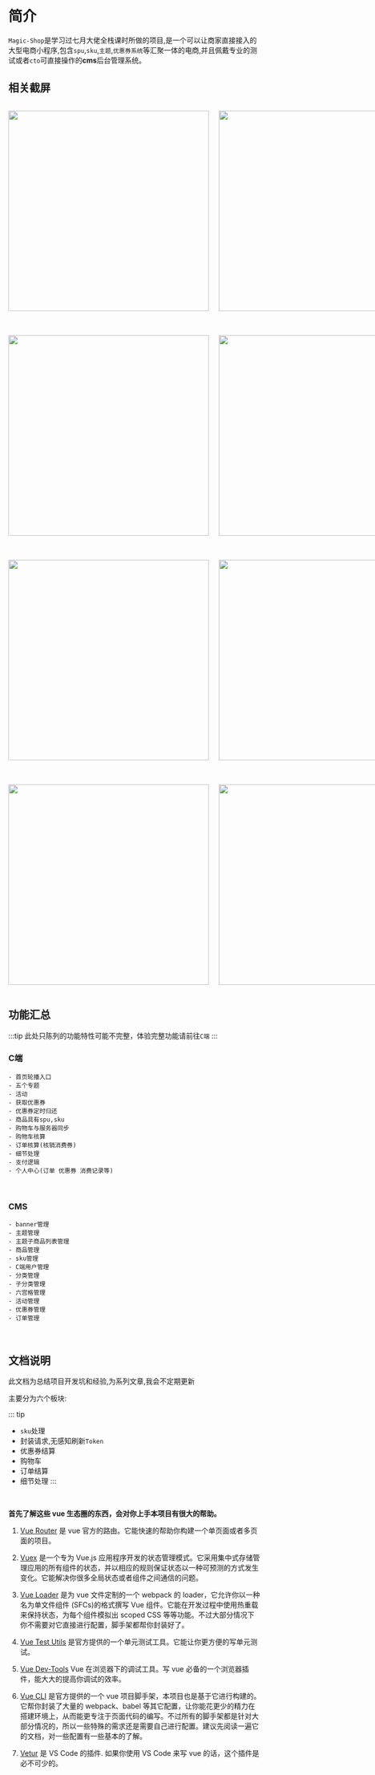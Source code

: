 # 简介
`Magic-Shop`是学习过七月大佬全栈课时所做的项目,是一个可以让商家直接接入的大型电商小程序,包含`spu`,`sku`,`主题`,`优惠券系统`等汇聚一体的电商,并且佩戴专业的测试或者`cto`可直接操作的**cms**后台管理系统。

## 相关截屏

<div style="display:flex;">
<p style="margin-right:20px">
<img src="https://image.yangxiansheng.top/img/首页图.gif?imagelist" width="400px" />
</p>
<p>
<img src="https://image.yangxiansheng.top/img/专题图.gif?imagelist" width="400px" />
</p>
</div>
<div style="display:flex; margin-top:20px">
<p style="margin-right:20px">
<img src="https://image.yangxiansheng.top/img/详情图加sku选择面板.gif?imagelist" width="400px" />
</p>
<p>
<img src="https://image.yangxiansheng.top/img/购物车.gif?imagelist" width="400px" />
</p>
</div>
<div style="display:flex; margin-top:20px">
<p style="margin-right:20px">
<img src="https://image.yangxiansheng.top/img/分类.gif?imagelist" width="400px" />
</p>
<p>
<img src="https://image.yangxiansheng.top/img/搜索.gif?imagelist" width="400px" />
</p>
</div>
<div style="display:flex; margin-top:20px">
<p style="margin-right:20px">
<img src="https://image.yangxiansheng.top/img/查询优惠券状态.gif?imagelist" width="400px" />
</p>
<p>
<img src="https://image.yangxiansheng.top/img/查询订单.gif?imagelist" width="400px" />
</p>
</div>


## 功能汇总

:::tip
此处只陈列的功能特性可能不完整，体验完整功能请前往`C端`
:::

### C端
```
- 首页轮播入口
- 五个专题
- 活动
- 获取优惠券
- 优惠券定时归还
- 商品具有spu,sku
- 购物车与服务器同步
- 购物车核算
- 订单核算(核销消费券)
- 细节处理
- 支付逻辑
- 个人中心(订单 优惠券 消费记录等)
```
<br/>

### CMS

```
- banner管理
- 主题管理
- 主题子商品列表管理
- 商品管理
- sku管理
- C端用户管理
- 分类管理
- 子分类管理
- 六宫格管理
- 活动管理
- 优惠券管理
- 订单管理
```
<br/>

## 文档说明

此文档为总结项目开发坑和经验,为系列文章,我会不定期更新

主要分为六个板块:

::: tip

- `sku`处理
- 封装请求,无感知刷新`Token`
- 优惠券结算
- 购物车
- 订单结算
- 细节处理
:::

<br/>

**首先了解这些 vue 生态圈的东西，会对你上手本项目有很大的帮助。**

1. [Vue Router](https://router.vuejs.org/) 是 vue 官方的路由。它能快速的帮助你构建一个单页面或者多页面的项目。

2. [Vuex](https://vuex.vuejs.org/) 是一个专为 Vue.js 应用程序开发的状态管理模式。它采用集中式存储管理应用的所有组件的状态，并以相应的规则保证状态以一种可预测的方式发生变化。它能解决你很多全局状态或者组件之间通信的问题。

3. [Vue Loader](https://vue-loader.vuejs.org) 是为 vue 文件定制的一个 webpack 的 loader，它允许你以一种名为单文件组件 (SFCs)的格式撰写 Vue 组件。它能在开发过程中使用热重载来保持状态，为每个组件模拟出 scoped CSS 等等功能。不过大部分情况下你不需要对它直接进行配置，脚手架都帮你封装好了。

4. [Vue Test Utils](https://vue-test-utils.vuejs.org/) 是官方提供的一个单元测试工具。它能让你更方便的写单元测试。

5. [Vue Dev-Tools](https://github.com/vuejs/vue-devtools) Vue 在浏览器下的调试工具。写 vue 必备的一个浏览器插件，能大大的提高你调试的效率。

6. [Vue CLI](https://cli.vuejs.org/) 是官方提供的一个 vue 项目脚手架，本项目也是基于它进行构建的。它帮你封装了大量的 webpack、babel 等其它配置，让你能花更少的精力在搭建环境上，从而能更专注于页面代码的编写。不过所有的脚手架都是针对大部分情况的，所以一些特殊的需求还是需要自己进行配置。建议先阅读一遍它的文档，对一些配置有一些基本的了解。

7. [Vetur](https://github.com/vuejs/vetur) 是 VS Code 的插件. 如果你使用 VS Code 来写 vue 的话，这个插件是必不可少的。

